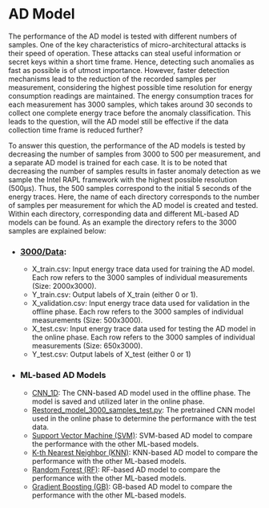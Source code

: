 # AD Model
The performance of the AD model is tested with different numbers of samples. One of the key characteristics of micro-architectural attacks is their speed
of operation. These attacks can steal useful information or secret keys within a short time frame. Hence, detecting such anomalies
as fast as possible is of utmost importance. However, faster detection mechanisms lead to the reduction of the recorded samples per measurement, considering the highest possible time
resolution for energy consumption readings are maintained. The energy consumption traces for each measurement has 3000 samples, which takes around 30 seconds to collect one complete energy trace before the anomaly classification. This leads to the question, will the AD model still be effective if the data collection time frame is reduced further?

To answer this question, the performance of the AD models is tested by decreasing the number of samples from 3000 to 500 per measurement, and a separate AD model is trained for each case. It is to be noted that decreasing the number of samples results in faster anomaly detection as we sample the Intel RAPL framework with the highest possible resolution (500μs). Thus, the 500 samples correspond to the initial 5 seconds of the energy traces. Here, the name of each directory corresponds to the number of samples per measurement for which the AD model is created and tested. Within each directory, corresponding data and different ML-based AD models can be found. As an example the directory refers to the 3000 samples are explained below:

- ### [3000/Data](https://github.com/Diptakuet/MAD-EN-Microarchitectural-Attack-Detection/tree/main/AD_Model/3000/Data): 
  * X_train.csv: Input energy trace data used for training the AD model. Each row refers to the 3000 samples of individual measurements (Size: 2000x3000).
  * Y_train.csv: Output labels of X_train (either 0 or 1).
  * X_validation.csv: Input energy trace data used for validation in the offline phase. Each row refers to the 3000 samples of individual measurements (Size: 500x3000).
  * X_test.csv: Input energy trace data used for testing the AD model in the online phase. Each row refers to the 3000 samples of individual measurements (Size: 650x3000).
  * Y_test.csv: Output labels of X_test (either 0 or 1)
- ### ML-based AD Models
  * [CNN_1D](https://github.com/Diptakuet/MAD-EN-Microarchitectural-Attack-Detection/blob/main/AD_Model/3000/CNN_1D.py): The CNN-based AD model used in the offline phase. The model is saved and utilized later in the online phase.
  * [Restored_model_3000_samples_test.py](https://github.com/Diptakuet/MAD-EN-Microarchitectural-Attack-Detection/blob/main/AD_Model/3000/Restored_model_3000_samples_test.py): The pretrained CNN model used in the online phase to determine the performance with the test data.
  * [Support Vector Machine (SVM)](https://github.com/Diptakuet/MAD-EN-Microarchitectural-Attack-Detection/blob/main/AD_Model/3000/svm.py): SVM-based AD model to compare the performance with the other ML-based models.
  * [K-th Nearest Neighbor (KNN)](https://github.com/Diptakuet/MAD-EN-Microarchitectural-Attack-Detection/blob/main/AD_Model/3000/knn.py): KNN-based AD model to compare the performance with the other ML-based models.
  * [Random Forest (RF)](https://github.com/Diptakuet/MAD-EN-Microarchitectural-Attack-Detection/blob/main/AD_Model/3000/rf.py): RF-based AD model to compare the performance with the other ML-based models.
  * [Gradient Boosting (GB)](https://github.com/Diptakuet/MAD-EN-Microarchitectural-Attack-Detection/blob/main/AD_Model/3000/GB.py): GB-based AD model to compare the performance with the other ML-based models.












